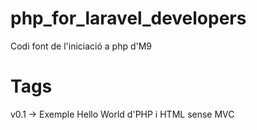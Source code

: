 # php_for_laravel_developers

Codi font de l'iniciació a php d'M9

# Tags
v0.1 -> Exemple Hello World d'PHP i HTML sense MVC
